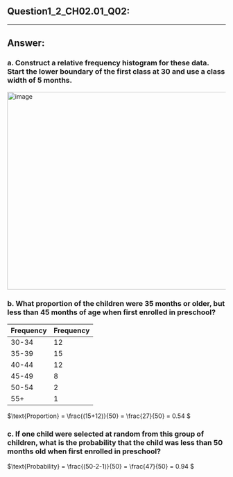 ## Question1_2_CH02.01_Q02:


---
## Answer:
### a. Construct a relative frequency histogram for these data. Start the lower boundary of the first class at 30 and use a class width of 5 months.
<img width="576" height="455" alt="image" src="https://github.com/user-attachments/assets/7a741f48-d6fe-406d-89cb-f2222d25de02" />

### b. What proportion of the children were 35 months or older, but less than 45 months of age when first enrolled in preschool?
| Frequency| Frequency|
|--------------|------|
| 30-34        | 12   |
| 35-39        | 15   |
| 40-44        | 12   |
| 45-49        | 8    |
| 50-54        | 2    |
| 55+      | 1    |

$\text{Proportion} = \frac{(15+12)}{50} = \frac{27}{50} = 0.54 $
### c. If one child were selected at random from this group of children, what is the probability that the child was less than 50 months old when first enrolled in preschool?
$\text{Probability} = \frac{(50-2-1)}{50} = \frac{47}{50} = 0.94 $
